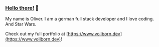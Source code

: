 <!--
**vollborn/vollborn** is a ✨ _special_ ✨ repository because its `README.md` (this file) appears on your GitHub profile.

Here are some ideas to get you started:

- 🔭 I’m currently working on ...
- 🌱 I’m currently learning ...
- 👯 I’m looking to collaborate on ...
- 🤔 I’m looking for help with ...
- 💬 Ask me about ...
- 📫 How to reach me: ...
- 😄 Pronouns: ...
- ⚡ Fun fact: ...
-->

### [Hello there!](https://www.youtube.com/watch?v=rEq1Z0bjdwc) 🌠

My name is Oliver. I am a german full stack developer and I love coding.
<br />And Star Wars.

Check out my full portfolio at [https://www.vollborn.dev](https://www.vollborn.dev)!
